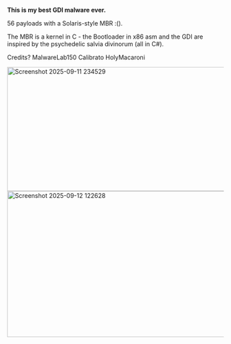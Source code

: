 **This is my best GDI malware ever.**

56 payloads with a Solaris-style MBR :(). 

The MBR is a kernel in C - the Bootloader in x86 asm and the GDI are inspired by the psychedelic salvia divinorum (all in C#).

Credits?
MalwareLab150
Calibrato
HolyMacaroni

<img width="535" height="288" alt="Screenshot 2025-09-11 234529" src="https://github.com/user-attachments/assets/40d86f10-b4dc-4370-a140-c71b6dbfc93e" />
<img width="555" height="339" alt="Screenshot 2025-09-12 122628" src="https://github.com/user-attachments/assets/c0b71ac2-b208-4cce-8a8d-67bfeb922e60" />
